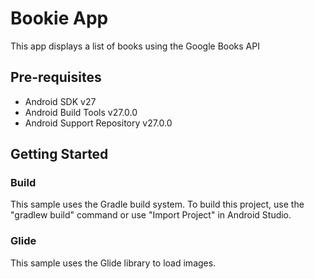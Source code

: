 # Bookie App
This app displays a list of books using the Google Books API

## Pre-requisites
* Android SDK v27
* Android Build Tools v27.0.0
* Android Support Repository v27.0.0

## Getting Started
### Build
This sample uses the Gradle build system. To build this project, use the "gradlew build" command or use "Import Project" in Android Studio.

### Glide
This sample uses the Glide library to load images.
